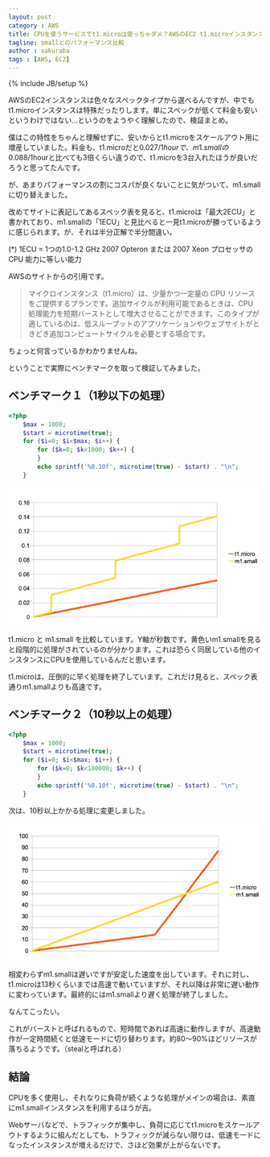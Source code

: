 ```yaml
---
layout: post
category : AWS
title: CPUを使うサービスでt1.microは使っちゃダメ？AWSのEC2 t1.microインスタンスのCPU特性
tagline: smallとのパフォーマンス比較
author : sakuraba
tags : [AWS, EC2]
---
```

{% include JB/setup %}

AWSのEC2インスタンスは色々なスペックタイプから選べるんですが、中でもt1.microインスタンスは特殊だったりします。単にスペックが低くて料金も安いというわけではない…というのをようやく理解したので、検証まとめ。

僕はこの特性をちゃんと理解せずに、安いからとt1.microをスケールアウト用に増産していました。料金も、t1.microだと$0.027/1hourで、m1.smallの$0.088/1hourと比べても3倍くらい違うので、t1.microを3台入れたほうが良いだろうと思ってたんです。

が、あまりパフォーマンスの割にコスパが良くないことに気がついて、m1.smallに切り替えました。

改めてサイトに表記してあるスペック表を見ると、t1.microは「最大2ECU」と書かれており、m1.smallの「1ECU」と見比べると一見t1.microが勝っているように感じられます。が、それは半分正解で半分間違い。

(*) 1ECU = 1つの1.0-1.2 GHz 2007 Opteron または 2007 Xeon プロセッサの CPU 能力に等しい能力

AWSのサイトからの引用です。

> マイクロインスタンス（t1.micro）は、少量かつ一定量の CPU リソースをご提供するプランです。追加サイクルが利用可能であるときは、CPU 処理能力を短期バーストとして増大させることができます。このタイプが適しているのは、低スループットのアプリケーションやウェブサイトがときどき追加コンピュートサイクルを必要とする場合です。

ちょっと何言っているかわかりませんね。

ということで実際にベンチマークを取って検証してみました。

## ベンチマーク１（1秒以下の処理）

```php
<?php
	$max = 1000;
	$start = microtime(true);
	for ($i=0; $i<$max; $i++) {
		for ($k=0; $k<1000; $k++) {
		}
		echo sprintf('%0.10f', microtime(true) - $start) . "\n";
	}
```

![](/assets/img/2014-04-28-small_vs_micro_1.jpg)

t1.micro と m1.small を比較しています。Y軸が秒数です。黄色いm1.smallを見ると段階的に処理がされているのが分かります。これは恐らく同居している他のインスタンスにCPUを使用しているんだと思います。

t1.microは、圧倒的に早く処理を終了しています。これだけ見ると、スペック表通りm1.smallよりも高速です。

## ベンチマーク２（10秒以上の処理）

```php
<?php
	$max = 1000;
	$start = microtime(true);
	for ($i=0; $i<$max; $i++) {
		for ($k=0; $k<100000; $k++) {
		}
		echo sprintf('%0.10f', microtime(true) - $start) . "\n";
	}
```

次は、10秒以上かかる処理に変更しました。

![](/assets/img/2014-04-28-small_vs_micro_2.jpg)

相変わらずm1.smallは遅いですが安定した速度を出しています。それに対し、t1.microは13秒くらいまでは高速で動いていますが、それ以降は非常に遅い動作に変わっています。最終的にはm1.smallより遅く処理が終了しました。

なんてこったい。

これがバーストと呼ばれるもので、短時間であれば高速に動作しますが、高速動作が一定時間続くと低速モードに切り替わります。約80〜90%ほどリソースが落ちるようです。（stealと呼ばれる）

## 結論

CPUを多く使用し、それなりに負荷が続くような処理がメインの場合は、素直にm1.smallインスタンスを利用するほうが吉。

Webサーバなどで、トラフィックが集中し、負荷に応じてt1.microをスケールアウトするように組んだとしても、トラフィックが減らない限りは、低速モードになったインスタンスが増えるだけで、さほど効果が上がらないです。



